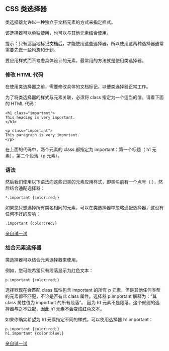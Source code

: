 ## CSS 类选择器

类选择器允许以一种独立于文档元素的方式来指定样式。

该选择器可以单独使用，也可以与其他元素结合使用。

提示：只有适当地标记文档后，才能使用这些选择器，所以使用这两种选择器通常需要先做一些构想和计划。

要应用样式而不考虑具体设计的元素，最常用的方法就是使用类选择器。

### 修改 HTML 代码

在使用类选择器之前，需要修改具体的文档标记，以便类选择器正常工作。

为了将类选择器的样式与元素关联，必须将 class 指定为一个适当的值。请看下面的 HTML 代码：

```
<h1 class="important">
This heading is very important.
</h1>

<p class="important">
This paragraph is very important.
</p>
```

在上面的代码中，两个元素的 class 都指定为 important：第一个标题（ h1 元素），第二个段落（p 元素）。

### 语法

然后我们使用以下语法向这些归类的元素应用样式，即类名前有一个点号（.），然后结合通配选择器：

```
*.important {color:red;}
```

如果您只想选择所有类名相同的元素，可以在类选择器中忽略通配选择器，这没有任何不好的影响：

```
.important {color:red;}
```

[亲自试一试](http://www.w3school.com.cn/tiy/t.asp?f=csse_selector_class_1)

### 结合元素选择器

类选择器可以结合元素选择器来使用。

例如，您可能希望只有段落显示为红色文本：

```
p.important {color:red;}
```

选择器现在会匹配 class 属性包含 important 的所有 p 元素，但是其他任何类型的元素都不匹配，不论是否有此 class 属性。选择器 p.important 解释为：“其 class 属性值为 important 的所有段落”。 因为 h1 元素不是段落，这个规则的选择器与之不匹配，因此 h1 元素不会变成红色文本。

如果你确实希望为 h1 元素指定不同的样式，可以使用选择器 h1.important：

```
p.important {color:red;}
h1.important {color:blue;}
```

[亲自试一试](http://www.w3school.com.cn/tiy/t.asp?f=csse_selector_class_2)